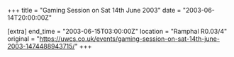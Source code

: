 +++
title = "Gaming Session on Sat 14th June 2003"
date = "2003-06-14T20:00:00Z"

[extra]
end_time = "2003-06-15T03:00:00Z"
location = "Ramphal R0.03/4"
original = "https://uwcs.co.uk/events/gaming-session-on-sat-14th-june-2003-1474488943715/"
+++




